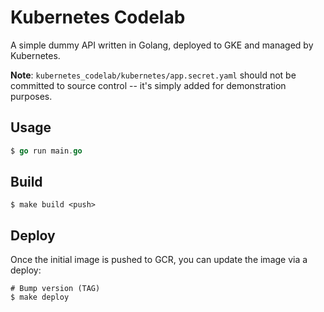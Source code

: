 # Kubernetes Codelab

A simple dummy API written in Golang, deployed to GKE and managed by Kubernetes.

__Note__: `kubernetes_codelab/kubernetes/app.secret.yaml` should not be committed to source control -- it's simply added for demonstration purposes.

## Usage

```go
$ go run main.go
```

## Build

```
$ make build <push>
```

## Deploy

Once the initial image is pushed to GCR, you can update the image via a deploy:

```
# Bump version (TAG)
$ make deploy
```
